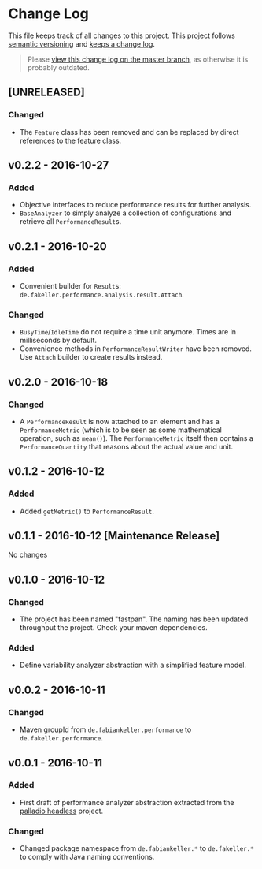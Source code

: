 # Change Log

This file keeps track of all changes to this project. This project follows [semantic versioning](http://semver.org/) and [keeps a change log](http://keepachangelog.com/).

> Please [view this change log on the master branch](https://github.com/DECLARE-Project/fastpan/blob/master/CHANGELOG.md), as otherwise it is probably outdated.


## [UNRELEASED]

### Changed
- The `Feature` class has been removed and can be replaced by direct references to the feature class.


## v0.2.2 - 2016-10-27

### Added
- Objective interfaces to reduce performance results for further analysis.
- `BaseAnalyzer` to simply analyze a collection of configurations and retrieve all `PerformanceResult`s. 


## v0.2.1 - 2016-10-20

### Added
- Convenient builder for `Result`s: `de.fakeller.performance.analysis.result.Attach`.

### Changed
- `BusyTime`/`IdleTime` do not require a time unit anymore. Times are in milliseconds by default.
- Convenience methods in `PerformanceResultWriter` have been removed. Use `Attach` builder to create results instead.


## v0.2.0 - 2016-10-18

### Changed
- A `PerformanceResult` is now attached to an element and has a `PerformanceMetric` (which is to be seen as some mathematical operation, such as `mean()`). The `PerformanceMetric` itself then contains a `PerformanceQuantity` that reasons about the actual value and unit.


## v0.1.2 - 2016-10-12

### Added
- Added `getMetric()` to `PerformanceResult`.


## v0.1.1 - 2016-10-12 [Maintenance Release]

No changes


## v0.1.0 - 2016-10-12

### Changed
- The project has been named "fastpan". The naming has been updated throughput the project. Check your maven dependencies.

### Added
- Define variability analyzer abstraction with a simplified feature model.


## v0.0.2 - 2016-10-11

### Changed
- Maven groupId from `de.fabiankeller.performance` to `de.fakeller.performance`.


## v0.0.1 - 2016-10-11

### Added
- First draft of performance analyzer abstraction extracted from the [palladio headless](https://github.com/DECLARE-Project/palladio-headless) project.
 
### Changed
- Changed package namespace from `de.fabiankeller.*` to `de.fakeller.*` to comply with Java naming conventions.